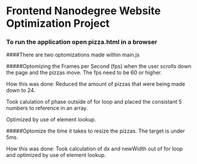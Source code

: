 # Frontend Nanodegree Website Optimization Project
### To run the application open pizza.html in a browser

####There are two optomizations made within main.js

#####Optomizing the Frames per Second (fps) when the user scrolls down the page and the pizzas move. The fps need to be 60 or higher.

How this was done: 
Reduced the amount of pizzas that were being made down to 24.

Took calulation of phase outside of for loop and placed the consistant 5 numbers to reference in an array.

Optimized by use of element lookup.

#####Optomize the time it takes to resize the pizzas. The target is under 5ms.

How this was done: 
Took calculation of dx and newWidth out of for loop and optimized by use of element lookup.
